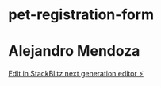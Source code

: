 # pet-registration-form
# Alejandro Mendoza
[Edit in StackBlitz next generation editor ⚡️](https://stackblitz.com/~/github.com/locbaodo/pet-registration-form)